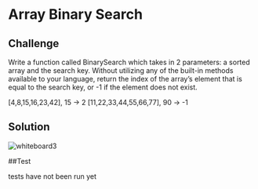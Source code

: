 # Array Binary Search
## Challenge

Write a function called BinarySearch which takes in 2 parameters: a sorted array and the search key. Without utilizing any of the built-in methods available to your language, return the index of the array’s element that is equal to the search key, or -1 if the element does not exist.

[4,8,15,16,23,42], 15	       ->  2
[11,22,33,44,55,66,77], 90   ->	-1


## Solution

![whiteboard3](/assets/binary.jpg)

##Test

tests have not been run yet


